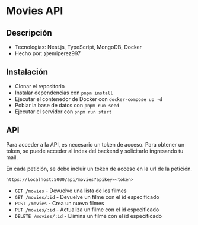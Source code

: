 # Movies API

## Descripción

- Tecnologías: Nest.js, TypeScript, MongoDB, Docker
- Hecho por: @emiperez997

## Instalación

- Clonar el repositorio
- Instalar dependencias con `pnpm install`
- Ejecutar el contenedor de Docker con `docker-compose up -d`
- Poblar la base de datos con `pnpm run seed`
- Ejecutar el servidor con `pnpm run start`

## API

Para acceder a la API, es necesario un token de acceso. Para obtener un token, se puede acceder al index del backend y solicitarlo ingresando tu mail.

En cada petición, se debe incluir un token de acceso en la url de la petición.

```
https://localhost:5000/api/movies?apikey=<token>
```

- `GET /movies` - Devuelve una lista de los filmes
- `GET /movies/:id` - Devuelve un filme con el id especificado
- `POST /movies` - Crea un nuevo filmes
- `PUT /movies/:id` - Actualiza un filme con el id especificado
- `DELETE /movies/:id` - Elimina un filme con el id especificado
